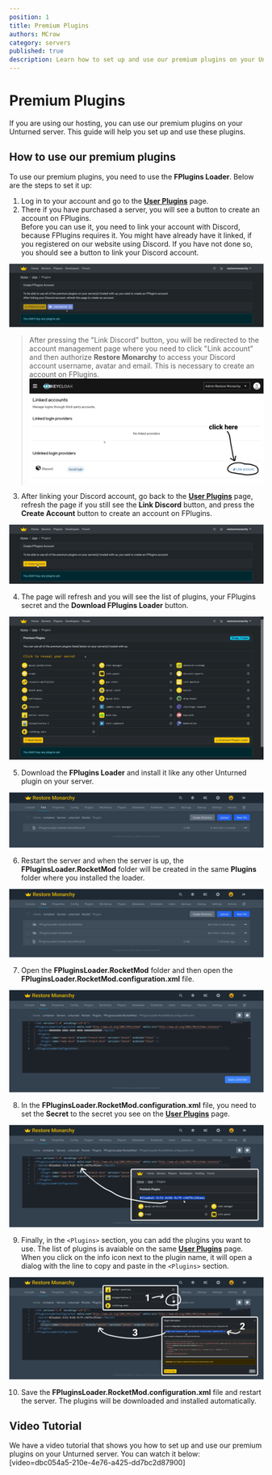 ```yaml
---
position: 1
title: Premium Plugins
authors: MCrow
category: servers
published: true
description: Learn how to set up and use our premium plugins on your Unturned server hosted with us.
---
```


# Premium Plugins
If you are using our hosting, you can use our premium plugins on your Unturned server. This guide will help you set up and use these plugins.

## How to use our premium plugins
To use our premium plugins, you need to use the **FPlugins Loader**. Below are the steps to set it up:

1. Log in to your account and go to the **[User Plugins](https://restoremonarchy.com/user/plugins)** page.
2. There if you have purchased a server, you will see a button to create an account on FPlugins.  
Before you can use it, you need to link your account with Discord, because FPlugins requires it. You might have already have it linked, if you registered on our website using Discord. If you have not done so, you should see a button to link your Discord account.

![link discord](assets/link-discord.png)

> After pressing the "Link Discord" button, you will be redirected to the account management page where you need to click "Link account" and then authorize **Restore Monarchy** to access your Discord account username, avatar and email. This is necessary to create an account on FPlugins.
> ![link discord](assets/link-discord-2.png)

3. After linking your Discord account, go back to the **[User Plugins](https://restoremonarchy.com/user/plugins)** page, refresh the page if you still see the **Link Discord** button, and press the **Create Account** button to create an account on FPlugins.

![create fplugins account](assets/create-fplugins-account.png)

4. The page will refresh and you will see the list of plugins, your FPlugins secret and the **Download FPlugins Loader** button. 

![premium plugins](assets/premium-plugins.png)

5. Download the **FPlugins Loader** and install it like any other Unturned plugin on your server.

![fplugins loader install](assets/fplugins-loader-install.png)

6. Restart the server and when the server is up, the **FPluginsLoader.RocketMod** folder will be created in the same **Plugins** folder where you installed the loader.

![fplugins loader folder](assets/fplugins-loader-folder.png)

7. Open the **FPluginsLoader.RocketMod** folder and then open the **FPluginsLoader.RocketMod.configuration.xml** file.  

![fplugins loader configuration](assets/fplugins-loader-configuration.png)

8. In the **FPluginsLoader.RocketMod.configuration.xml** file, you need to set the **Secret** to the secret you see on the **[User Plugins](https://restoremonarchy.com/user/plugins)** page.

![fplugins loader secret](assets/fplugins-loader-secret.png)

9. Finally, in the `<Plugins>` section, you can add the plugins you want to use. The list of plugins is avaiable on the same **[User Plugins](https://restoremonarchy.com/user/plugins)** page. When you click on the info icon next to the plugin name, it will open a dialog with the 
line to copy and paste in the `<Plugins>` section.

![fplugins loader add plugin](assets/fplugins-loader-add-plugin.png)

10. Save the **FPluginsLoader.RocketMod.configuration.xml** file and restart the server. The plugins will be downloaded and installed automatically.

## Video Tutorial
We have a video tutorial that shows you how to set up and use our premium plugins on your Unturned server. You can watch it below:
[video=dbc054a5-210e-4e76-a425-dd7bc2d87900]